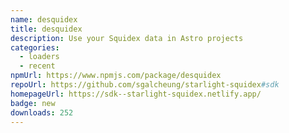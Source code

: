 ```yaml
---
name: desquidex
title: desquidex
description: Use your Squidex data in Astro projects
categories:
  - loaders
  - recent
npmUrl: https://www.npmjs.com/package/desquidex
repoUrl: https://github.com/sgalcheung/starlight-squidex#sdk
homepageUrl: https://sdk--starlight-squidex.netlify.app/
badge: new
downloads: 252
---
```

